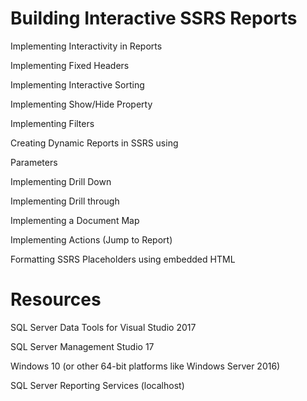 # Building Interactive SSRS Reports

Implementing Interactivity in Reports

Implementing Fixed Headers

Implementing Interactive Sorting

Implementing Show/Hide Property

Implementing Filters

Creating Dynamic Reports in SSRS using 

Parameters

Implementing Drill Down

Implementing Drill through

Implementing a Document Map

Implementing Actions (Jump to Report)

Formatting SSRS Placeholders using  embedded HTML

# Resources

SQL Server Data Tools for Visual Studio 2017

SQL Server Management Studio 17

Windows 10 (or other 64-bit platforms like Windows Server 2016)

SQL Server Reporting Services (localhost)
